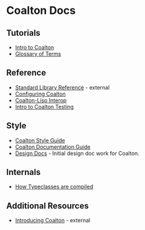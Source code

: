 # Coalton Docs

## Tutorials
* [Intro to Coalton](./intro-to-coalton.md)
* [Glossary of Terms](./glossary.md)

## Reference
* [Standard Library Reference](https://coalton-lang.github.io/reference/) - external
* [Configuring Coalton](./configuring-coalton.md)
* [Coalton-Lisp Interop](./coalton-lisp-interop.md)
* [Intro to Coalton Testing](./intro-to-coalton-testing.md)

## Style
* [Coalton Style Guide](./style-guide.md)
* [Coalton Documentation Guide](./coalton-documentation-guide.md)
* [Design Docs](./design-docs) - Initial design doc work for Coalton.

## Internals
* [How Typeclasses are compiled](.how-typeclasses-are-compiled.md)

## Additional Resources
* [Introducing Coalton](https://coalton-lang.github.io/20211010-introducing-coalton/) - external
